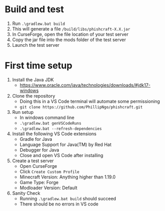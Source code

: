 # Build and test

1. Run `.\gradlew.bat build`
2. This will generate a file `/build/libs/phishcraft-X.X.jar`
3. In CurseForge, open the file location of your test server
4. Copy the jar file into the mods folder of the test server
5. Launch the test server 

# First time setup

1. Install the Java JDK
    - https://www.oracle.com/java/technologies/downloads/#jdk17-windows
2. Clone the repository
    - Doing this in a VS Code terminal will automate some permissioning
    - `git clone https://github.com/PhillipNgo/phishcraft.git`
3. Run setup
    - In windows command line
    - `.\gradlew.bat genVSCodeRuns`
    - `.\gradlew.bat --refresh-dependencies`
4. Install the following VS Code extensions
    - Gradle for Java
    - Language Support for Java(TM) by Red Hat
    - Debugger for Java
    - Close and open VS Code after installing
5. Create a test server
    - Open CurseForge
    - Click `Create Custom Profile`
    - Minecraft Version: Anything higher than 1.19.0
    - Game Type: Forge
    - Modloader Version: Default
6. Sanity Check
    - Running `.\gradlew.bat build` should succeed
    - There should be no errors in VS code
